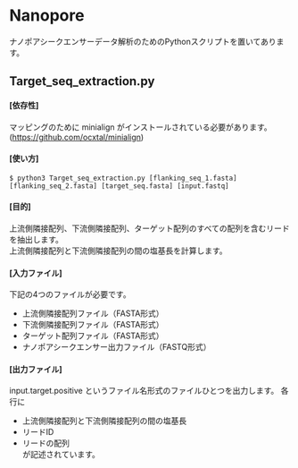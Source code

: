 # Nanopore
ナノポアシークエンサーデータ解析のためのPythonスクリプトを置いてあります。

## Target_seq_extraction.py

#### [依存性]
マッピングのために minialign がインストールされている必要があります。(https://github.com/ocxtal/minialign)

#### [使い方]  
```$ python3 Target_seq_extraction.py [flanking_seq_1.fasta] [flanking_seq_2.fasta] [target_seq.fasta] [input.fastq]```

#### [目的]
上流側隣接配列、下流側隣接配列、ターゲット配列のすべての配列を含むリードを抽出します。  
上流側隣接配列と下流側隣接配列の間の塩基長を計算します。

#### [入力ファイル]
下記の4つのファイルが必要です。  
- 上流側隣接配列ファイル（FASTA形式）
- 下流側隣接配列ファイル（FASTA形式）
- ターゲット配列ファイル（FASTA形式）
- ナノポアシークエンサー出力ファイル（FASTQ形式）

#### [出力ファイル]
input.target.positive というファイル名形式のファイルひとつを出力します。
各行に  
- 上流側隣接配列と下流側隣接配列の間の塩基長
- リードID
- リードの配列  
が記述されています。
